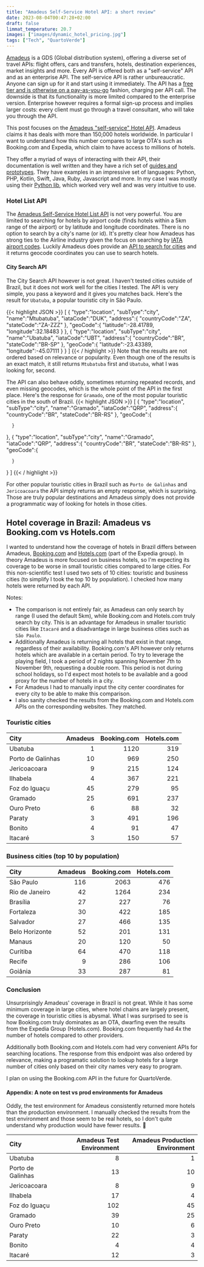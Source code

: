 ```yaml
---
title: "Amadeus Self-Service Hotel API: a short review"
date: 2023-08-04T00:47:28+02:00
draft: false
limmat_temperature: 20.7
images: ["images/dynamic_hotel_pricing.jpg"]
tags: ["Tech", "QuartoVerde"]
---
```

[Amadeus](https://developers.amadeus.com/) is a GDS (Global distribution system), offering a diverse set of travel APIs: flight offers, cars and transfers, hotels, destination experiences, market insights and more. Every API is offered both as a "self-service" API and as an enterprise API. The self-service API is rather unbureaucratic. Anyone can sign up for it and start using it immediately. The API has a [free tier and is otherwise on a pay-as-you-go](https://developers.amadeus.com/pricing) fashion, charging per API call. The downside is that its functionality is more limited compared to the enterprise version. Enterprise however requires a formal sign-up process and implies larger costs: every client must go through a travel consultant, who will take you through the API. 

This post focuses on the [Amadeus "self-service" Hotel API](https://developers.amadeus.com/self-service/category/hotels). Amadeus claims it has deals with more than 150,000 hotels worldwide. In particular I want to understand how this number compares to large OTA's such as Booking.com and Expedia, which claim to have access to millions of hotels.

They offer a myriad of ways of interacting with their API, their documentation is well written and they have a rich set of [guides and prototypes](https://amadeus4dev.github.io/developer-guides/examples/prototypes/). They have examples in an impressive set of languages: Python, PHP, Kotlin, Swift, Java, Ruby, Javascript and more.  In my case I was mostly using their [Python lib](https://github.com/amadeus4dev/amadeus-python), which worked very well and was very intuitive to use.

### Hotel List API
The [Amadeus Self-Service Hotel List API](https://developers.amadeus.com/self-service/category/hotels/api-doc/hotel-list/api-reference) is not very powerful. You are limited to searching for hotels by airport code (finds hotels within a 5km range of the airport) or by latitude and longitude coordinates. There is no option to search by a city's name (or id). It's pretty clear how Amadeus has strong ties to the Airline industry given the focus on searching by [IATA airport codes](https://www.iata.org/en/publications/directories/code-search/). Luckily Amadeus does provide an [API to search for cities](https://developers.amadeus.com/self-service/category/destination-experiences/api-doc/city-search/api-reference) and it returns geocode coordinates you can use to search hotels.

#### City Search API
The City Search API however is not great. I haven't tested cities outside of Brazil, but it does not work well for the cities I tested. The API is very simple, you pass a keyword and it gives you matches back. Here's the result for `Ubatuba`, a popular touristic city in São Paulo.

{{< highlight JSON >}}
[
   {
      "type":"location",
      "subType":"city",
      "name":"Mtubatuba",
      "iataCode":"DUK",
      "address":{
         "countryCode":"ZA",
         "stateCode":"ZA-ZZZ"
      },
      "geoCode":{
         "latitude":-28.41789,
         "longitude":32.18483
      }
   },
   {
      "type":"location",
      "subType":"city",
      "name":"Ubatuba",
      "iataCode":"UBT",
      "address":{
         "countryCode":"BR",
         "stateCode":"BR-SP"
      },
      "geoCode":{
         "latitude":-23.43389,
         "longitude":-45.07111
      }
   }
]
{{< / highlight >}}
Note that the results are not ordered based on relevance or popularity. Even though one of the results is an exact match, it still returns `Mtubatuba` first and `Ubatuba`, what I was looking for, second.

The API can also behave oddly, sometimes returning repeated records, and even missing geocodes, which is the whole point of the API in the first place. Here's the response for `Gramado`, one of the most popular touristic cities in the south of Brazil.
{{< highlight JSON >}}
[
   {
      "type":"location",
      "subType":"city",
      "name":"Gramado",
      "iataCode":"QRP",
      "address":{
         "countryCode":"BR",
         "stateCode":"BR-RS"
      },
      "geoCode":{
         
      }
   },
   {
      "type":"location",
      "subType":"city",
      "name":"Gramado",
      "iataCode":"QRP",
      "address":{
         "countryCode":"BR",
         "stateCode":"BR-RS"
      },
      "geoCode":{
         
      }
   }
]
{{< / highlight >}}

For other popular touristic cities in Brazil such as `Porto de Galinhas` and `Jericoacoara` the API simply returns an empty response, which is surprising. Those are truly popular destinations and Amadeus simply does not provide a programmatic way of looking for hotels in those cities.

## Hotel coverage in Brazil: Amadeus vs Booking.com vs Hotels.com
I wanted to understand how the coverage of hotels in Brazil differs between Amadeus, [Booking.com](http://booking.com) and [Hotels.com](http://hotels.com) (part of the Expedia group). In theory Amadeus is more focused on business hotels, so I'm expecting its coverage to be worse in small touristic cities compared to large cities. For this non-scientific test I used two sets of 10 cities: touristic and business cities (to simplify I took the top 10 by population). I checked how many hotels were returned by each API. 

Notes: 
*  The comparison is not entirely fair, as Amadeus can only search by range (I used the default 5km), while Booking.com and Hotels.com truly search by city. This is an advantage for Amadeus in smaller touristic cities like `Itacaré` and a disadvantage in large business cities such as `São Paulo`.
*  Additionally Amadeus is returning all hotels that exist in that range, regardless of their availability. Booking.com's API however only returns hotels which are available in a certain period. To try to leverage the playing field, I took a period of 2 nights spanning November 7th to November 9th, requesting a double room. This period is not during school holidays, so I'd expect most hotels to be available and a good proxy for the number of hotels in a city.
*  For Amadeus I had to manually input the city center coordinates for every city to be able to make this comparison.
*  I also sanity checked the results from the Booking.com and Hotels.com APIs on the corresponding websites. They matched.

### Touristic cities
 City   |      Amadeus      |  Booking.com | Hotels.com |
|:----------|-------------:|------:|------:|
| Ubatuba |  1 | 1120 | 319 |
| Porto de Galinhas |    10   |   969 | 250 |
| Jericoacoara | 9 |   215 | 124 |
| Ilhabela | 4 |   367 | 221 |
| Foz do Iguaçu | 45 |   279 | 95 |
| Gramado | 25 |   691 | 237 |
| Ouro Preto | 6 |   88 | 32 |
| Paraty | 3 |   491 | 196 |
| Bonito | 4 |   91 | 47 |
| Itacaré | 3 |   150 | 57 |

### Business cities (top 10 by population)
 City   |      Amadeus      |  Booking.com | Hotels.com |
|:----------|-------------:|------:|------:|
| São Paulo |  116 | 2063 | 476 |
| Rio de Janeiro |    42   |   1264 | 234 |
| Brasília | 27 |   227 | 76 |
| Fortaleza | 30 |   422 | 185 |
| Salvador | 27 |   466 | 135 |
| Belo Horizonte | 52 |   201 | 131 |
| Manaus | 20 |   120 | 50 |
| Curitiba | 64 |   470 | 118 |
| Recife | 9 |   286 | 106 |
| Goiânia | 33 |   287 | 81 |

### Conclusion
Unsurprisingly Amadeus' coverage in Brazil is not great. While it has some minimum coverage in large cities, where hotel chains are largely present, the coverage in touristic cities is abysmal. What I was surprised to see is how Booking.com truly dominates as an OTA, dwarfing even the results from the Expedia Group (Hotels.com). Booking.com frequently had 4x the number of hotels compared to other providers.

Additionally both Booking.com and Hotels.com had very convenient APIs for searching locations. The response from this endpoint was also ordered by relevance, making a programatic solution to lookup hotels for a large number of cities only based on their city names very easy to program. 

I plan on using the Booking.com API in the future for QuartoVerde.

#### Appendix: A note on test vs prod environments for Amadeus
Oddly, the test environment for Amadeus consistently returned more hotels than the production environment. I manually checked the results from the test environment and those seem to be real hotels, so I don't quite understand why production would have fewer results. 🤷

 City   |      Amadeus Test Environment    |  Amadeus Production Environment | 
|:----------|-------------:|------:|
| Ubatuba |  8 | 1 |
| Porto de Galinhas |    13   |   10 |
| Jericoacoara | 8 |   9 |
| Ilhabela | 17 |   4 |
| Foz do Iguaçu | 102 |   45 |
| Gramado | 39 |   25 |
| Ouro Preto | 10 |   6 |
| Paraty | 22 |   3 |
| Bonito | 4 |   4 |
| Itacaré | 12 |   3 |